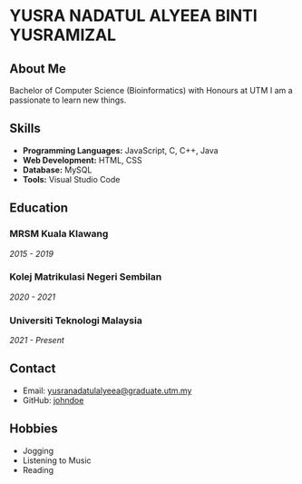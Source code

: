 # YUSRA NADATUL ALYEEA BINTI YUSRAMIZAL

## About Me
Bachelor of Computer Science (Bioinformatics) with Honours at UTM
I am a passionate to learn new things.

## Skills

- **Programming Languages:** JavaScript, C, C++, Java
- **Web Development:** HTML, CSS
- **Database:** MySQL
- **Tools:** Visual Studio Code

## Education

### MRSM Kuala Klawang
*2015 - 2019*

### Kolej Matrikulasi Negeri Sembilan
*2020 - 2021*

### Universiti Teknologi Malaysia
*2021 - Present*

## Contact

- Email: yusranadatulalyeea@graduate.utm.my
- GitHub: [johndoe](https://github.com/yusralyeea)

## Hobbies

- Jogging
- Listening to Music
- Reading

